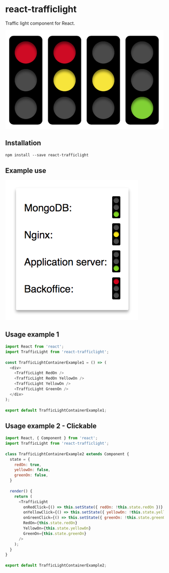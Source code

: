 # react-trafficlight
Traffic light component for React.

![Traffic light](https://github.com/sgnh/react-trafficlight/raw/master/docs/trafficlight.png "Traffic light")

## Installation
```
npm install --save react-trafficlight
```

## Example use
![Traffic light status example](https://github.com/sgnh/react-trafficlight/raw/master/docs/trafficlight-status.png "Traffic light status example")

## Usage example 1
```javascript
import React from 'react';
import TrafficLight from 'react-trafficlight';

const TrafficLightContainerExample1 = () => (
  <div>
    <TrafficLight RedOn />
    <TrafficLight RedOn YellowOn />
    <TrafficLight YellowOn />
    <TrafficLight GreenOn />
  </div>
);

export default TrafficLightContainerExample1;
```

## Usage example 2 - Clickable
```javascript
import React, { Component } from 'react';
import TrafficLight from 'react-trafficlight';

class TrafficLightContainerExample2 extends Component {
  state = {
    redOn: true,
    yellowOn: false,
    greenOn: false,
  }

  render() {
    return (
      <TrafficLight
        onRedClick={() => this.setState({ redOn: !this.state.redOn })}
        onYellowClick={() => this.setState({ yellowOn: !this.state.yellowOn })}
        onGreenClick={() => this.setState({ greenOn: !this.state.greenOn })}
        RedOn={this.state.redOn}
        YellowOn={this.state.yellowOn}
        GreenOn={this.state.greenOn}
      />
    );
  }
}

export default TrafficLightContainerExample2;
```
